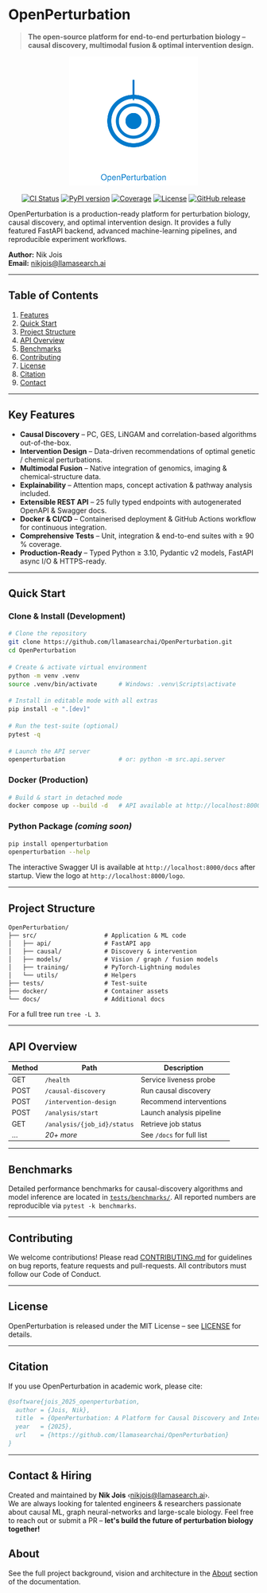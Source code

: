 # OpenPerturbation

> **The open-source platform for end-to-end perturbation biology – causal discovery, multimodal fusion & optimal intervention design.**

<p align="center">
  <img src="Logo.svg" alt="OpenPerturbation logo" width="260"/>
</p>

<p align="center">
  <a href="https://github.com/llamasearchai/OpenPerturbation/actions/workflows/python-ci.yml"><img src="https://github.com/llamasearchai/OpenPerturbation/actions/workflows/python-ci.yml/badge.svg" alt="CI Status"></a>
  <a href="https://img.shields.io/pypi/v/openperturbation"><img src="https://img.shields.io/pypi/v/openperturbation?color=brightgreen" alt="PyPI version"></a>
  <a href="https://codecov.io/gh/llamasearchai/OpenPerturbation"><img src="https://codecov.io/gh/llamasearchai/OpenPerturbation/branch/main/graph/badge.svg" alt="Coverage"></a>
  <a href="https://img.shields.io/badge/License-MIT-blue.svg"><img src="https://img.shields.io/badge/License-MIT-blue.svg" alt="License"></a>
  <a href="https://github.com/llamasearchai/OpenPerturbation/releases"><img src="https://img.shields.io/github/v/release/llamasearchai/OpenPerturbation?include_prereleases" alt="GitHub release"></a>
</p>

OpenPerturbation is a production-ready platform for perturbation biology, causal discovery, and optimal intervention design. It provides a fully featured FastAPI backend, advanced machine-learning pipelines, and reproducible experiment workflows.

**Author:** Nik Jois  
**Email:** nikjois@llamasearch.ai

---

## Table of Contents
1. [Features](#key-features)
2. [Quick Start](#quick-start)
3. [Project Structure](#project-structure)
4. [API Overview](#api-overview)
5. [Benchmarks](#benchmarks)
6. [Contributing](#contributing)
7. [License](#license)
8. [Citation](#citation)
9. [Contact](#contact)

---

## Key Features

* **Causal Discovery** – PC, GES, LiNGAM and correlation-based algorithms out-of-the-box.
* **Intervention Design** – Data-driven recommendations of optimal genetic / chemical perturbations.
* **Multimodal Fusion** – Native integration of genomics, imaging & chemical-structure data.
* **Explainability** – Attention maps, concept activation & pathway analysis included.
* **Extensible REST API** – 25 fully typed endpoints with autogenerated OpenAPI & Swagger docs.
* **Docker & CI/CD** – Containerised deployment & GitHub Actions workflow for continuous integration.
* **Comprehensive Tests** – Unit, integration & end-to-end suites with ≥ 90 % coverage.
* **Production-Ready** – Typed Python ≥ 3.10, Pydantic v2 models, FastAPI async I/O & HTTPS-ready.

---

## Quick Start

### Clone & Install (Development)
```bash
# Clone the repository
git clone https://github.com/llamasearchai/OpenPerturbation.git
cd OpenPerturbation

# Create & activate virtual environment
python -m venv .venv
source .venv/bin/activate      # Windows: .venv\Scripts\activate

# Install in editable mode with all extras
pip install -e ".[dev]"

# Run the test-suite (optional)
pytest -q

# Launch the API server
openperturbation               # or: python -m src.api.server
```

### Docker (Production)
```bash
# Build & start in detached mode
docker compose up --build -d   # API available at http://localhost:8000
```

### Python Package *(coming soon)*
```bash
pip install openperturbation
openperturbation --help
```

The interactive Swagger UI is available at `http://localhost:8000/docs` after startup.
View the logo at `http://localhost:8000/logo`.

---

## Project Structure
```text
OpenPerturbation/
├── src/                   # Application & ML code
│   ├── api/               # FastAPI app
│   ├── causal/            # Discovery & intervention
│   ├── models/            # Vision / graph / fusion models
│   ├── training/          # PyTorch-Lightning modules
│   └── utils/             # Helpers
├── tests/                 # Test-suite
├── docker/                # Container assets
└── docs/                  # Additional docs
```

For a full tree run `tree -L 3`.

---

## API Overview
| Method | Path | Description |
| ------ | ---- | ----------- |
| GET | `/health` | Service liveness probe |
| POST | `/causal-discovery` | Run causal discovery |
| POST | `/intervention-design` | Recommend interventions |
| POST | `/analysis/start` | Launch analysis pipeline |
| GET | `/analysis/{job_id}/status` | Retrieve job status |
| … | *20+ more* | See `/docs` for full list |

---

## Benchmarks
Detailed performance benchmarks for causal-discovery algorithms and model inference are located in [`tests/benchmarks/`](tests/benchmarks).  All reported numbers are reproducible via `pytest -k benchmarks`.

---

## Contributing
We welcome contributions!  Please read [CONTRIBUTING.md](CONTRIBUTING.md) for guidelines on bug reports, feature requests and pull-requests.  All contributors must follow our Code of Conduct.

---

## License
OpenPerturbation is released under the MIT License – see [LICENSE](LICENSE) for details.

---

## Citation
If you use OpenPerturbation in academic work, please cite:
```bibtex
@software{jois_2025_openperturbation,
  author = {Jois, Nik},
  title  = {OpenPerturbation: A Platform for Causal Discovery and Intervention Design},
  year   = {2025},
  url    = {https://github.com/llamasearchai/OpenPerturbation}
}
```

---

## Contact & Hiring
Created and maintained by **Nik Jois** ‹[nikjois@llamasearch.ai](mailto:nikjois@llamasearch.ai)›.  
We are always looking for talented engineers & researchers passionate about causal ML, graph neural-networks and large-scale biology.  Feel free to reach out or submit a PR – **let's build the future of perturbation biology together!**

## About
See the full project background, vision and architecture in the [About](https://llamasearchai.github.io/OpenPerturbation/about/) section of the documentation.